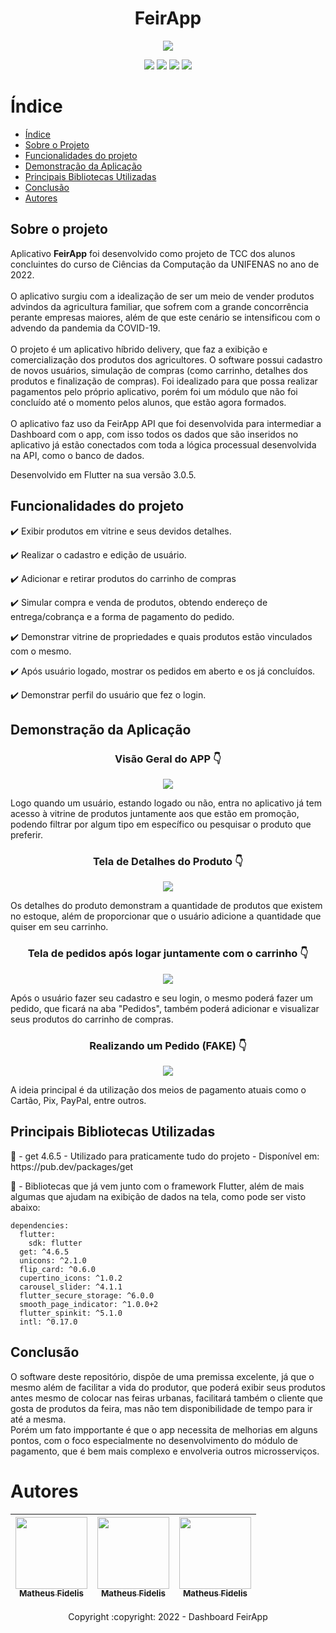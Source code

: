 <h1 align="center"> FeirApp </h1>

<p align="center">
  <img src="https://user-images.githubusercontent.com/71350546/208153154-d0ce76a2-6ce4-4d17-a1e8-41529bddf79c.png"/>
</p>

<p align="center">
  <img src="http://img.shields.io/static/v1?label=STATUS&message=FINALIZADO&color=GREEN&style=for-the-badge"/>
  <img src="https://img.shields.io/static/v1?label=DESENVOLVIDO%20PARA&message=TCC&color=blueviolet&style=for-the-badge"/>
  <img src="https://img.shields.io/static/v1?label=FLUTTER&message=MOBILE&color=informational&style=for-the-badge"/>
  <img src="https://img.shields.io/static/v1?label=FLUTTER%20VERSION&message=3.0.5&color=blue&style=for-the-badge"/>
</p>

# Índice 

* [Índice](#índice)
* [Sobre o Projeto](#sobre-o-projeto)
* [Funcionalidades do projeto](#funcionalidades-do-projeto)
* [Demonstração da Aplicação](#demonstração-da-aplicação)
* [Principais Bibliotecas Utilizadas](#principais-bibliotecas-utilizadas)
* [Conclusão](#conclusão)
* [Autores](#autores)

## Sobre o projeto

<p text-align: justify; word-wrap: break-word;>
  Aplicativo <b>FeirApp</b> foi desenvolvido como projeto de TCC dos alunos concluintes do curso de Ciências da Computação da UNIFENAS no ano de 2022.
  </br>
  </br>
  O aplicativo surgiu com a idealização de ser um meio de vender produtos advindos da agricultura familiar, que sofrem com a grande concorrência perante empresas maiores, além de que este cenário se intensificou com o advendo da pandemia da COVID-19.
  </br>
  </br>
  O projeto é um aplicativo híbrido delivery, que faz a exibição e comercialização dos produtos dos agricultores. 
  O software possui cadastro de novos usuários, simulação de compras (como carrinho, detalhes dos produtos e finalização de compras). 
  Foi idealizado para que possa realizar pagamentos pelo próprio aplicativo, porém foi um módulo que não foi concluído até o momento pelos alunos, que estão agora formados.
  </br> 
  </br>
  O aplicativo faz uso da FeirApp API que foi desenvolvida para intermediar a Dashboard com o app, com isso todos os dados que são inseridos no aplicativo já estão conectados com toda a lógica processual desenvolvida na API, como o banco de dados.
</p>
<p>
  Desenvolvido em Flutter na sua versão 3.0.5.
</p>

## Funcionalidades do projeto

:heavy_check_mark: Exibir produtos em vitrine e seus devidos detalhes.

:heavy_check_mark: Realizar o cadastro e edição de usuário.

:heavy_check_mark: Adicionar e retirar produtos do carrinho de compras

:heavy_check_mark: Simular compra e venda de produtos, obtendo endereço de entrega/cobrança e a forma de pagamento do pedido.

:heavy_check_mark: Demonstrar vitrine de propriedades e quais produtos estão vinculados com o mesmo.

:heavy_check_mark: Após usuário logado, mostrar os pedidos em aberto e os já concluídos.

:heavy_check_mark: Demonstrar perfil do usuário que fez o login.

## Demonstração da Aplicação

<h3 align="center"> Visão Geral do APP 👇 </h3>
<p align="center">
  <img src="https://user-images.githubusercontent.com/71350546/208196153-0d4f5235-0fe5-4138-bd95-262bd3c2c144.gif"/>
</p>

<p text-align: justify;> 
  Logo quando um usuário, estando logado ou não, entra no aplicativo já tem acesso à vitrine de produtos juntamente aos que estão em promoção, podendo filtrar por algum tipo em específico ou pesquisar o produto que preferir.
</p>

<h3 align="center"> Tela de Detalhes do Produto 👇 </h3>
<p align="center">
  <img src="https://user-images.githubusercontent.com/71350546/208196537-3bb307d9-4530-4b64-8282-b09f51b02e24.gif"/>
</p>
<p text-align: justify;> 
  Os detalhes do produto demonstram a quantidade de produtos que existem no estoque, além de proporcionar que o usuário adicione a quantidade que quiser em seu carrinho.
</p>

<h3 align="center"> Tela de pedidos após logar juntamente com o carrinho 👇 </h3>
<p align="center">
  <img src="https://user-images.githubusercontent.com/71350546/208196694-4b074aff-8422-4fc5-b742-080d346ca9ff.gif"/>
</p>
<p text-align: justify;> 
  Após o usuário fazer seu cadastro e seu login, o mesmo poderá fazer um pedido, que ficará na aba "Pedidos", também poderá adicionar e visualizar seus produtos do carrinho de compras.
</p>

<h3 align="center"> Realizando um Pedido (FAKE) 👇 </h3>
<p align="center">
  <img src="https://user-images.githubusercontent.com/71350546/208197048-5a477882-5e35-4ad8-9f39-48e913e11951.gif"/>
</p>
<p text-align: justify;> 
  A ideia principal é da utilização dos meios de pagamento atuais como o Cartão, Pix, PayPal, entre outros.
</p>

## Principais Bibliotecas Utilizadas

<p>
📘 - get 4.6.5 - Utilizado para praticamente tudo do projeto - Disponível em: https://pub.dev/packages/get </br>

📖 - Bibliotecas que já vem junto com o framework Flutter, além de mais algumas que ajudam na exibição de dados na tela, como pode ser visto abaixo:

```
dependencies:
  flutter:
    sdk: flutter
  get: ^4.6.5
  unicons: ^2.1.0
  flip_card: ^0.6.0
  cupertino_icons: ^1.0.2
  carousel_slider: ^4.1.1
  flutter_secure_storage: ^6.0.0
  smooth_page_indicator: ^1.0.0+2
  flutter_spinkit: ^5.1.0
  intl: ^0.17.0
```
</p>

## Conclusão

<p>
  O software deste repositório, dispõe de uma premissa excelente, já que o mesmo além de facilitar a vida do produtor, que poderá exibir seus produtos antes mesmo de colocar nas feiras urbanas, facilitará também o cliente que gosta de produtos da feira, mas não tem disponibilidade de tempo para ir até a mesma. </br>
  Porém um fato impportante é que o app necessita de melhorias em alguns pontos, com o foco especialmente no desenvolvimento do módulo de pagamento, que é bem mais complexo e envolveria outros microsserviços.
</p>

# Autores

| [<img src="https://avatars.githubusercontent.com/u/71350546?v=4" width=115><br><sub>Matheus Fidelis</sub>](https://github.com/FidelisMatheus) | [<img src="https://avatars.githubusercontent.com/u/71350546?v=4" width=115><br><sub>Matheus Fidelis</sub>](https://github.com/FidelisMatheus) |  [<img src="https://avatars.githubusercontent.com/u/71350546?v=4" width=115><br><sub>Matheus Fidelis</sub>](https://github.com/FidelisMatheus) |
| :---: | :---: | :---: 

<p align="center">
Copyright :copyright: 2022 - Dashboard FeirApp
</p>
